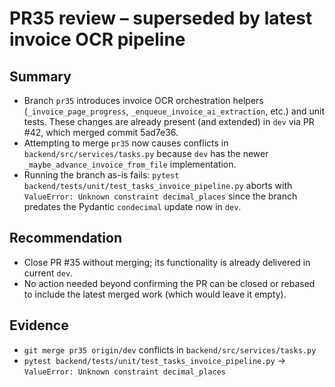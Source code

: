 # PR35 review – superseded by latest invoice OCR pipeline

## Summary
- Branch `pr35` introduces invoice OCR orchestration helpers (`_invoice_page_progress`, `_enqueue_invoice_ai_extraction`, etc.) and unit tests. These changes are already present (and extended) in `dev` via PR #42, which merged commit 5ad7e36.
- Attempting to merge `pr35` now causes conflicts in `backend/src/services/tasks.py` because `dev` has the newer `_maybe_advance_invoice_from_file` implementation.
- Running the branch as-is fails: `pytest backend/tests/unit/test_tasks_invoice_pipeline.py` aborts with `ValueError: Unknown constraint decimal_places` since the branch predates the Pydantic `condecimal` update now in `dev`.

## Recommendation
- Close PR #35 without merging; its functionality is already delivered in current `dev`.
- No action needed beyond confirming the PR can be closed or rebased to include the latest merged work (which would leave it empty).

## Evidence
- `git merge pr35 origin/dev` conflicts in `backend/src/services/tasks.py`
- `pytest backend/tests/unit/test_tasks_invoice_pipeline.py` → `ValueError: Unknown constraint decimal_places`

